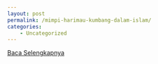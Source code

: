 ```yaml
---
layout: post
permalink: /mimpi-harimau-kumbang-dalam-islam/
categories:
    - Uncategorized
---
```


[Baca Selengkapnya](/06)